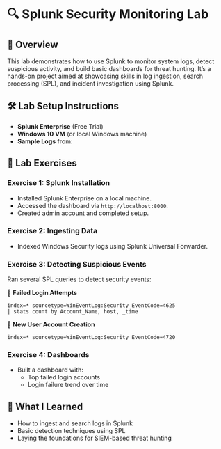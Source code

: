 # 🔍 Splunk Security Monitoring Lab

## 🧠 Overview

This lab demonstrates how to use Splunk to monitor system logs, detect suspicious activity, and build basic dashboards for threat hunting. It’s a hands-on project aimed at showcasing skills in log ingestion, search processing (SPL), and incident investigation using Splunk.

## 🛠 Lab Setup Instructions

- **Splunk Enterprise** (Free Trial)
- **Windows 10 VM** (or local Windows machine)
- **Sample Logs** from:
    
## 🧪 Lab Exercises

### Exercise 1: Splunk Installation

- Installed Splunk Enterprise on a local machine.
- Accessed the dashboard via `http://localhost:8000`.
- Created admin account and completed setup.

### Exercise 2: Ingesting Data

- Indexed Windows Security logs using Splunk Universal Forwarder.

### Exercise 3: Detecting Suspicious Events

Ran several SPL queries to detect security events:

**🔐 Failed Login Attempts**
```spl
index=* sourcetype=WinEventLog:Security EventCode=4625
| stats count by Account_Name, host, _time
```

**👤 New User Account Creation**
```spl
index=* sourcetype=WinEventLog:Security EventCode=4720
```

### Exercise 4: Dashboards
- Built a dashboard with:
  - Top failed login accounts
  - Login failure trend over time

## 🧠 What I Learned
- How to ingest and search logs in Splunk
- Basic detection techniques using SPL
- Laying the foundations for SIEM-based threat hunting
